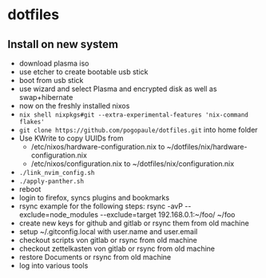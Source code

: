 # dotfiles

## Install on new system

- download plasma iso
- use etcher to create bootable usb stick
- boot from usb stick
- use wizard and select Plasma and encrypted disk as well as swap+hibernate
- now on the freshly installed nixos
- `nix shell nixpkgs#git --extra-experimental-features 'nix-command flakes'`
- `git clone https://github.com/pogopaule/dotfiles.git` into home folder
- Use KWrite to copy UUIDs from
  - /etc/nixos/hardware-configuration.nix to ~/dotfiles/nix/hardware-configuration.nix
  - /etc/nixos/configuration.nix to ~/dotfiles/nix/configuration.nix
- `./link_nvim_config.sh`
- `./apply-panther.sh`
- reboot
- login to firefox, syncs plugins and bookmarks
- rsync example for the following steps: rsync -avP --exclude=node_modules --exclude=target 192.168.0.1:~/foo/ ~/foo
- create new keys for github and gitlab or rsync them from old machine
- setup ~/.gitconfig.local with user.name and user.email
- checkout scripts von gitlab or rsync from old machine
- checkout zettelkasten von gitlab or rsync from old machine
- restore Documents or rsync from old machine
- log into various tools
